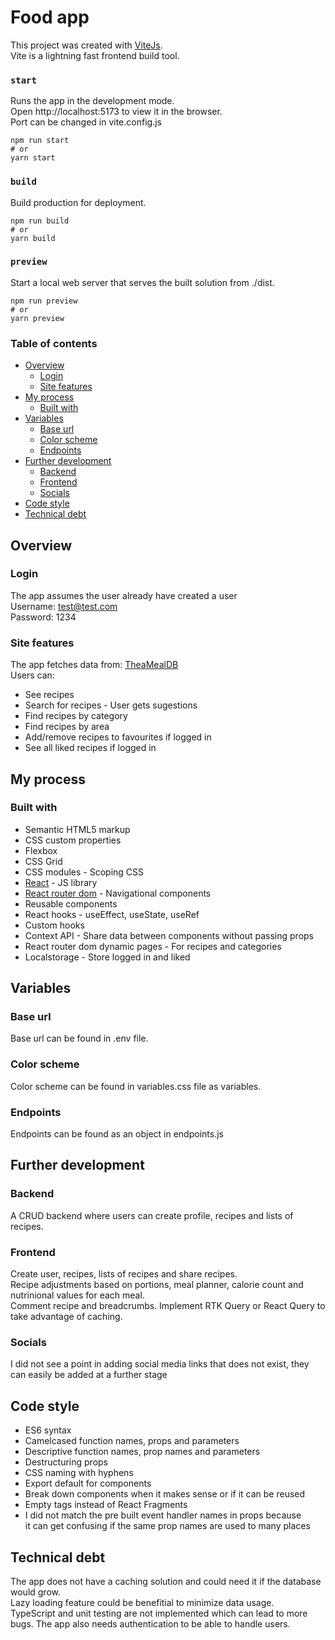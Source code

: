 # Food app

This project was created with [ViteJs](https://vitejs.dev/).  
Vite is a lightning fast frontend build tool.

### `start`

Runs the app in the development mode.  
Open http://localhost:5173 to view it in the browser.  
Port can be changed in vite.config.js

```
npm run start
# or
yarn start
```

### `build`

Build production for deployment.

```
npm run build
# or
yarn build
```

### `preview`

Start a local web server that serves the built solution from ./dist.

```
npm run preview
# or
yarn preview
```

### Table of contents

- [Overview](#overview)
  - [Login](#login)
  - [Site features](#site-features)
- [My process](#my-process)
  - [Built with](#built-with)
- [Variables](#Variables)
  - [Base url](#base-url)
  - [Color scheme](#color-scheme)
  - [Endpoints](#endpoints)
- [Further development](#my-process)
  - [Backend](#backend)
  - [Frontend](#frontend)
  - [Socials](#socials)
- [Code style](#code-style)
- [Technical debt](#technical-debt)

## Overview

### Login

The app assumes the user already have created a user  
Username: test@test.com  
Password: 1234

### Site features

The app fetches data from: [TheaMealDB](https://www.themealdb.com/api.php)  
Users can:

- See recipes
- Search for recipes - User gets sugestions
- Find recipes by category
- Find recipes by area
- Add/remove recipes to favourites if logged in
- See all liked recipes if logged in

## My process

### Built with

- Semantic HTML5 markup
- CSS custom properties
- Flexbox
- CSS Grid
- CSS modules - Scoping CSS
- [React](https://reactjs.org/) - JS library
- [React router dom](https://reactrouter.com/en/main) - Navigational components
- Reusable components
- React hooks - useEffect, useState, useRef
- Custom hooks
- Context API - Share data between components without passing props
- React router dom dynamic pages - For recipes and categories
- Localstorage - Store logged in and liked

## Variables

### Base url

Base url can be found in .env file.

### Color scheme

Color scheme can be found in variables.css file as variables.

### Endpoints

Endpoints can be found as an object in endpoints.js

## Further development

### Backend

A CRUD backend where users can create profile, recipes and lists of recipes.

### Frontend

Create user, recipes, lists of recipes and share recipes.  
Recipe adjustments based on portions, meal planner, calorie count and nutrinional values for each meal.  
Comment recipe and breadcrumbs.
Implement RTK Query or React Query to take advantage of caching.

### Socials

I did not see a point in adding social media links that does not exist, they can easily be added at a further stage

## Code style

- ES6 syntax
- Camelcased function names, props and parameters
- Descriptive function names, prop names and parameters
- Destructuring props
- CSS naming with hyphens
- Export default for components
- Break down components when it makes sense or if it can be reused
- Empty tags instead of React Fragments
- I did not match the pre built event handler names in props because  
  it can get confusing if the same prop names are used to many places

## Technical debt

The app does not have a caching solution and could need it if the database would grow.  
Lazy loading feature could be benefitial to minimize data usage.  
TypeScript and unit testing are not implemented which can lead to more bugs.
The app also needs authentication to be able to handle users.
